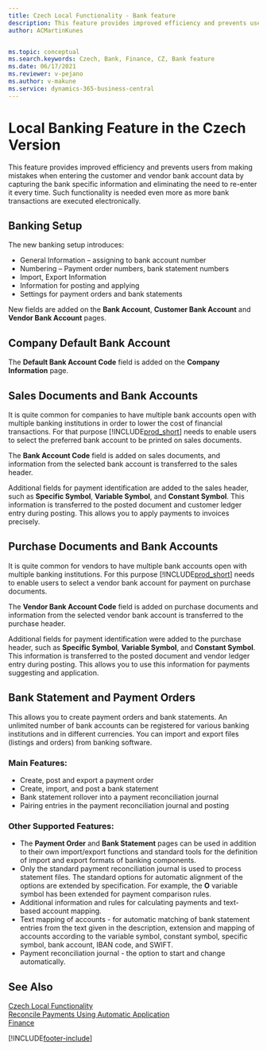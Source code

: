 ```yaml
---
title: Czech Local Functionality - Bank feature
description: This feature provides improved efficiency and prevents users from making mistakes when entering the customer and vendor bank account data.
author: ACMartinKunes


ms.topic: conceptual
ms.search.keywords: Czech, Bank, Finance, CZ, Bank feature
ms.date: 06/17/2021
ms.reviewer: v-pejano
ms.author: v-makune
ms.service: dynamics-365-business-central
---
```


# Local Banking Feature in the Czech Version
This feature provides improved efficiency and prevents users from making mistakes when entering the customer and vendor bank account data by capturing the bank specific information and eliminating the need to re-enter it every time. Such functionality is needed even more as more bank transactions are executed electronically.

## Banking Setup
The new banking setup introduces:
- General Information – assigning to bank account number
- Numbering – Payment order numbers, bank statement numbers
- Import, Export Information
- Information for posting and applying
- Settings for payment orders and bank statements

New fields are added on the **Bank Account**, **Customer Bank Account** and **Vendor Bank Account** pages.

## Company Default Bank Account

The **Default Bank Account Code** field is added on the **Company Information** page.

## Sales Documents and Bank Accounts

It is quite common for companies to have multiple bank accounts open with multiple banking institutions in order to lower the cost of financial transactions. For that purpose [!INCLUDE[prod_short](../../includes/prod_short.md)] needs to enable users to select the preferred bank account to be printed on sales documents.

The **Bank Account Code** field is added on sales documents, and information from the selected bank account is transferred to the sales header.

Additional fields for payment identification are added to the sales header, such as **Specific Symbol**, **Variable Symbol**, and **Constant Symbol**. This information is transferred to the posted document and customer ledger entry during posting. This allows you to apply payments to invoices precisely.

## Purchase Documents and Bank Accounts

It is quite common for vendors to have multiple bank accounts open with multiple banking institutions. For this purpose [!INCLUDE[prod_short](../../includes/prod_short.md)] needs to enable users to select a vendor bank account for payment on purchase documents.

The **Vendor Bank Account Code** field is added on purchase documents and information from the selected vendor bank account is transferred to the purchase header.

Additional fields for payment identification were added to the purchase header, such as **Specific Symbol**, **Variable Symbol**, and **Constant Symbol**. This information is transferred to the posted document and vendor ledger entry during posting. This allows you to use this information for payments suggesting and application.

## Bank Statement and Payment Orders

This allows you to create payment orders and bank statements. An unlimited number of bank accounts can be registered for various banking institutions and in different currencies. You can import and export files (listings and orders) from banking software.

### Main Features:
- Create, post and export a payment order
- Create, import, and post a bank statement
- Bank statement rollover into a payment reconciliation journal
- Pairing entries in the payment reconciliation journal and posting

### Other Supported Features:
- The **Payment Order** and **Bank Statement** pages can be used in addition to their own import/export functions and standard tools for the definition of import and export formats of banking components.
- Only the standard payment reconciliation journal is used to process statement files. The standard options for automatic alignment of the options are extended by specification. For example, the **O** variable symbol has been extended for payment comparison rules.
- Additional information and rules for calculating payments and text-based account mapping.
- Text mapping of accounts - for automatic matching of bank statement entries from the text given in the description, extension and mapping of accounts according to the variable symbol, constant symbol, specific symbol, bank account, IBAN code, and SWIFT.
- Payment reconciliation journal - the option to start and change automatically.

## See Also
[Czech Local Functionality](czech-local-functionality.md)  
[Reconcile Payments Using Automatic Application](../../receivables-how-reconcile-payments-auto-application.md)  
[Finance](finance.md)


[!INCLUDE[footer-include](../../includes/footer-banner.md)]